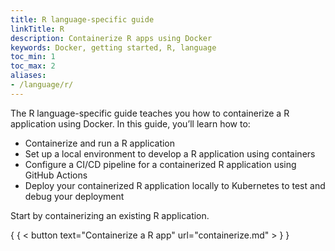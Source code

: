 ```yaml
---
title: R language-specific guide
linkTitle: R
description: Containerize R apps using Docker
keywords: Docker, getting started, R, language
toc_min: 1
toc_max: 2
aliases:
- /language/r/
---
```

The R language-specific guide teaches you how to containerize a R application using Docker. In this guide, you’ll learn how to:

* Containerize and run a R application
* Set up a local environment to develop a R application using containers
* Configure a CI/CD pipeline for a containerized R application using GitHub Actions
* Deploy your containerized R application locally to Kubernetes to test and debug your deployment

Start by containerizing an existing R application.

{ { < button text="Containerize a R app" url="containerize.md" > } }
